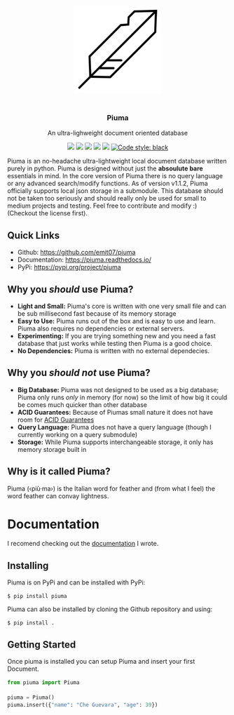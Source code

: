 <div align="center">
	<a href="https://piuma.readthedocs.io/"><img width="200" height="200" style="margin: 20px" src="https://raw.githubusercontent.com/Emit07/piuma/master/logo/piuma.png"></a>
</div>

<span align="center">
	<h3 align="center">Piuma</h3>
	<p align="center">An ultra-lighweight document oriented database</p>
</span>

<div align="center">
	<a href="https://pypi.org/project/piuma/"><img src="https://img.shields.io/pypi/v/piuma"></a>
	<a href="https://github.com/Emit07/piuma/releases/latest"><img src="https://img.shields.io/github/v/tag/emit07/piuma"></a>
	<a href="https://github.com/emit07/piuma/actions"><img src="https://github.com/Emit07/piuma/actions/workflows/ci-workflow.yml/badge.svg"></a>
	<a href="https://piuma.readthedocs.io"><img src="https://readthedocs.org/projects/piuma/badge/?version=latest"></a>
	<a href="https://github.com/Emit07/piuma/blob/master/LICENSE"><img src="https://shields.io/github/license/emit07/piuma"></a>
	<a href="https://github.com/psf/black"><img alt="Code style: black" src="https://img.shields.io/badge/code%20style-black-000000.svg"></a>
</div>

Piuma is an no-headache ultra-lightweight local document database written purely in python. Piuma is designed without just the **absoulute bare** essentials in mind. In the core version of Piuma there is no query language or any advanced search/modify functions. As of version v1.1.2, Piuma officially supports local json storage in a submodule. This database should not be taken too seriously and should really only be used for small to medium projects and testing. Feel free to contribute and modify :) (Checkout the license first).

## Quick Links
* Github: https://github.com/emit07/piuma
* Documentation: https://piuma.readthedocs.io/
* PyPi: https://pypi.org/project/piuma

## Why you *should* use Piuma?
* **Light and Small:** Piuma's core is written with one very small file and can be sub millisecond fast because of its memory storage
* **Easy to Use:** Piuma runs out of the box and is easy to use and learn. Piuma also requires no dependencies or external servers.
* **Experimenting:** If you are trying something new and you need a fast database that just works while testing then Piuma is a good choice.
* **No Dependencies:** Piuma is written with no external dependecies.

## Why you *should not* use Piuma?
* **Big Database:** Piuma was not designed to be used as a big database; Piuma only runs *only* in memory (for now) so the limit of how big it could be comes much quicker than other database
* **ACID Guarantees:** Because of Piumas small nature it does not have room for [ACID Guarantees](https://en.wikipedia.org/wiki/ACID)
* **Query Language:** Piuma does not have a query language (though I currently working on a query submodule)
* **Storage:** While Piuma supports interchangeable storage, it only has memory storage built in

## Why is it called Piuma?

Piuma (‹più·ma›) is the Italian word for feather and (from what I feel) the word feather can convay lightness.

# Documentation

I recomend checking out the [documentation](https://piuma.readthedocs.io/) I wrote.

## Installing

Piuma is on PyPi and can be installed with PyPi:

```
$ pip install piuma
```

Piuma can also be installed by cloning the Github repository and using:

```
$ pip install .
```

## Getting Started 

Once piuma is installed you can setup Piuma and insert your first Document. 

```python
from piuma import Piuma

piuma = Piuma()
piuma.insert({"name": "Che Guevara", "age": 39})
```
